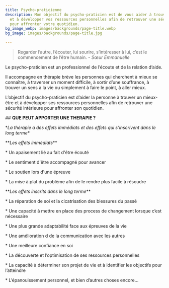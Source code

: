 ```yaml
---
title: Psycho-praticienne
description: Mon objectif du psycho-praticien est de vous aider à trouver un mieux-être
  et à développer vos ressources personnelles afin de retrouver une sécurité intérieure
  pour affronter votre quotidien.
bg_image_webp: images/backgrounds/page-title.webp
bg_image: images/backgrounds/page-title.jpg

---
```

> Regarder l’autre, l’écouter, lui sourire, s’intéresser à lui, c’est le commencement de l’être humain. - _Sœur Emmanuelle_

Le psycho-praticien est un professionnel de l’écoute et de la relation d’aide.

Il accompagne en thérapie brève les personnes qui cherchent à mieux se connaître, à traverser un moment difficile, à sortir d’une souffrance, à trouver un sens à la vie ou simplement à faire le point, à aller mieux.

L’objectif du psycho-praticien est d’aider la personne à trouver un mieux-être et à développer ses ressources personnelles afin de retrouver une sécurité intérieure pour affronter son quotidien.

\## **QUE PEUT APPORTER UNE THERAPIE ?**

\**La thérapie a des effets immédiats et des effets qui s’inscrivent dans le long terme**

\**_Les effets immédiats_**

\* Un apaisement lié au fait d'être écouté

\* Le sentiment d'être accompagné pour avancer

\* Le soutien lors d'une épreuve

\* La mise à plat du problème afin de le rendre plus facile à résoudre  

   

\**_Les effets inscrits dans le long terme_**

\* La réparation de soi et la cicatrisation des blessures du passé

\* Une capacité à mettre en place des process de changement lorsque c’est nécessaire

\* Une plus grande adaptabilité face aux épreuves de la vie

\* Une amélioration d de la communication avec les autres

\* Une meilleure confiance en soi

\* La découverte et l’optimisation de ses ressources personnelles

\* La capacité à déterminer son projet de vie et à identifier les objectifs pour l’atteindre

\* L’épanouissement personnel, et bien d’autres choses encore…